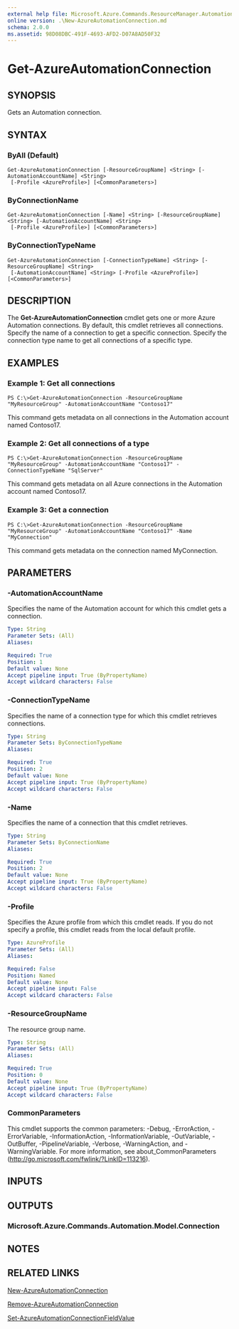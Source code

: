 ```yaml
---
external help file: Microsoft.Azure.Commands.ResourceManager.Automation.dll-Help.xml
online version: .\New-AzureAutomationConnection.md
schema: 2.0.0
ms.assetid: 98D08DBC-491F-4693-AFD2-D07A8AD50F32
---
```


# Get-AzureAutomationConnection

## SYNOPSIS
Gets an Automation connection.

## SYNTAX

### ByAll (Default)
```
Get-AzureAutomationConnection [-ResourceGroupName] <String> [-AutomationAccountName] <String>
 [-Profile <AzureProfile>] [<CommonParameters>]
```

### ByConnectionName
```
Get-AzureAutomationConnection [-Name] <String> [-ResourceGroupName] <String> [-AutomationAccountName] <String>
 [-Profile <AzureProfile>] [<CommonParameters>]
```

### ByConnectionTypeName
```
Get-AzureAutomationConnection [-ConnectionTypeName] <String> [-ResourceGroupName] <String>
 [-AutomationAccountName] <String> [-Profile <AzureProfile>] [<CommonParameters>]
```

## DESCRIPTION
The **Get-AzureAutomationConnection** cmdlet gets one or more Azure Automation connections.
By default, this cmdlet retrieves all connections.
Specify the name of a connection to get a specific connection.
Specify the connection type name to get all connections of a specific type.

## EXAMPLES

### Example 1: Get all connections
```
PS C:\>Get-AzureAutomationConnection -ResourceGroupName "MyResourceGroup" -AutomationAccountName "Contoso17"
```

This command gets metadata on all connections in the Automation account named Contoso17.

### Example 2: Get all connections of a type
```
PS C:\>Get-AzureAutomationConnection -ResourceGroupName "MyResourceGroup" -AutomationAccountName "Contoso17" -ConnectionTypeName "SqlServer"
```

This command gets metadata on all Azure connections in the Automation account named Contoso17.

### Example 3: Get a connection
```
PS C:\>Get-AzureAutomationConnection -ResourceGroupName "MyResourceGroup" -AutomationAccountName "Contoso17" -Name "MyConnection"
```

This command gets metadata on the connection named MyConnection.

## PARAMETERS

### -AutomationAccountName
Specifies the name of the Automation account for which this cmdlet gets a connection.

```yaml
Type: String
Parameter Sets: (All)
Aliases: 

Required: True
Position: 1
Default value: None
Accept pipeline input: True (ByPropertyName)
Accept wildcard characters: False
```

### -ConnectionTypeName
Specifies the name of a connection type for which this cmdlet retrieves connections.

```yaml
Type: String
Parameter Sets: ByConnectionTypeName
Aliases: 

Required: True
Position: 2
Default value: None
Accept pipeline input: True (ByPropertyName)
Accept wildcard characters: False
```

### -Name
Specifies the name of a connection that this cmdlet retrieves.

```yaml
Type: String
Parameter Sets: ByConnectionName
Aliases: 

Required: True
Position: 2
Default value: None
Accept pipeline input: True (ByPropertyName)
Accept wildcard characters: False
```

### -Profile
Specifies the Azure profile from which this cmdlet reads.
If you do not specify a profile, this cmdlet reads from the local default profile.

```yaml
Type: AzureProfile
Parameter Sets: (All)
Aliases: 

Required: False
Position: Named
Default value: None
Accept pipeline input: False
Accept wildcard characters: False
```

### -ResourceGroupName
The resource group name.

```yaml
Type: String
Parameter Sets: (All)
Aliases: 

Required: True
Position: 0
Default value: None
Accept pipeline input: True (ByPropertyName)
Accept wildcard characters: False
```

### CommonParameters
This cmdlet supports the common parameters: -Debug, -ErrorAction, -ErrorVariable, -InformationAction, -InformationVariable, -OutVariable, -OutBuffer, -PipelineVariable, -Verbose, -WarningAction, and -WarningVariable. For more information, see about_CommonParameters (http://go.microsoft.com/fwlink/?LinkID=113216).

## INPUTS

## OUTPUTS

### Microsoft.Azure.Commands.Automation.Model.Connection

## NOTES

## RELATED LINKS

[New-AzureAutomationConnection](./New-AzureAutomationConnection.md)

[Remove-AzureAutomationConnection](./Remove-AzureAutomationConnection.md)

[Set-AzureAutomationConnectionFieldValue](./Set-AzureAutomationConnectionFieldValue.md)


